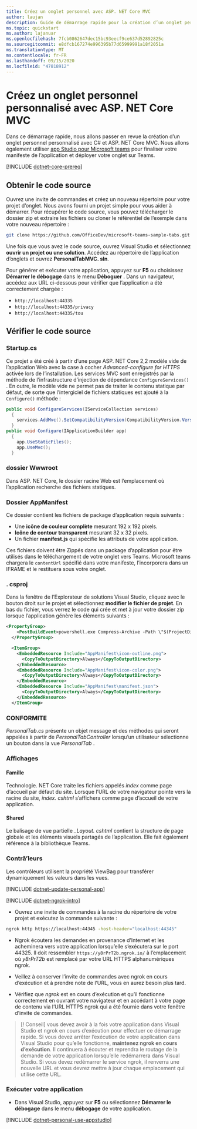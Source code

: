 ```yaml
---
title: Créez un onglet personnel avec ASP. NET Core MVC
author: laujan
description: Guide de démarrage rapide pour la création d’un onglet personnel personnalisé avec ASP. NET Core MVC.
ms.topic: quickstart
ms.author: lajanuar
ms.openlocfilehash: 7fcb0862647dec15bc93eecf9ce637d52892825c
ms.sourcegitcommit: e8dfcb167274e996395b77d65999991a18f2051a
ms.translationtype: MT
ms.contentlocale: fr-FR
ms.lasthandoff: 09/15/2020
ms.locfileid: "47818912"
---
```

# <a name="create-a-custom-personal-tab-with-asp-net-core-mvc"></a>Créez un onglet personnel personnalisé avec ASP. NET Core MVC

Dans ce démarrage rapide, nous allons passer en revue la création d’un onglet personnel personnalisé avec C# et ASP. NET Core MVC. Nous allons également utiliser [app Studio pour Microsoft teams](~/concepts/build-and-test/app-studio-overview.md) pour finaliser votre manifeste de l’application et déployer votre onglet sur Teams.

[!INCLUDE [dotnet-core-prereq](~/includes/tabs/dotnet-core-prereq.md)]

## <a name="get-the-source-code"></a>Obtenir le code source

Ouvrez une invite de commandes et créez un nouveau répertoire pour votre projet d’onglet. Nous avons fourni un projet simple pour vous aider à démarrer. Pour récupérer le code source, vous pouvez télécharger le dossier zip et extraire les fichiers ou cloner le référentiel de l’exemple dans votre nouveau répertoire :

``` bash
git clone https://github.com/OfficeDev/microsoft-teams-sample-tabs.git
```

Une fois que vous avez le code source, ouvrez Visual Studio et sélectionnez **ouvrir un projet ou une solution**. Accédez au répertoire de l’application d’onglets et ouvrez **PersonalTabMVC. sln**.

Pour générer et exécuter votre application, appuyez sur **F5** ou choisissez **Démarrer le débogage** dans le menu **Déboguer** . Dans un navigateur, accédez aux URL ci-dessous pour vérifier que l’application a été correctement chargée :

* `http://localhost:44335`
* `http://localhost:44335/privacy`
* `http://localhost:44335/tou`

## <a name="review-the-source-code"></a>Vérifier le code source

### <a name="startupcs"></a>Startup.cs

Ce projet a été créé à partir d’une page ASP. NET Core 2,2 modèle vide de l’application Web avec la case à cocher *Advanced-configure for HTTPS* activée lors de l’installation. Les services MVC sont enregistrés par la méthode de l’infrastructure d’injection de dépendance `ConfigureServices()` . En outre, le modèle vide ne permet pas de traiter le contenu statique par défaut, de sorte que l’intergiciel de fichiers statiques est ajouté à la `Configure()` méthode :

``` csharp
public void ConfigureServices(IServiceCollection services)
  {
    services.AddMvc().SetCompatibilityVersion(CompatibilityVersion.Version_2_2);
  }
public void Configure(IApplicationBuilder app)
  {
    app.UseStaticFiles();
    app.UseMvc();
  }
```

### <a name="wwwroot-folder"></a>dossier Wwwroot

Dans ASP. NET Core, le dossier racine Web est l’emplacement où l’application recherche des fichiers statiques.

### <a name="appmanifest-folder"></a>Dossier AppManifest

Ce dossier contient les fichiers de package d’application requis suivants :

* Une **icône de couleur complète** mesurant 192 x 192 pixels.
* **Icône de contour transparent** mesurant 32 x 32 pixels.
* Un fichier **manifest.js** qui spécifie les attributs de votre application.

Ces fichiers doivent être Zippés dans un package d’application pour être utilisés dans le téléchargement de votre onglet vers Teams. Microsoft teams chargera le `contentUrl` spécifié dans votre manifeste, l’incorporera dans un IFRAME et le restituera sous votre onglet.

### <a name="csproj"></a>. csproj

Dans la fenêtre de l’Explorateur de solutions Visual Studio, cliquez avec le bouton droit sur le projet et sélectionnez **modifier le fichier de projet**. En bas du fichier, vous verrez le code qui crée et met à jour votre dossier zip lorsque l’application génère les éléments suivants :

``` xml
<PropertyGroup>
    <PostBuildEvent>powershell.exe Compress-Archive -Path \"$(ProjectDir)AppManifest\*\" -DestinationPath \"$(TargetDir)tab.zip\" -Force</PostBuildEvent>
  </PropertyGroup>

  <ItemGroup>
    <EmbeddedResource Include="AppManifest\icon-outline.png">
      <CopyToOutputDirectory>Always</CopyToOutputDirectory>
    </EmbeddedResource>
    <EmbeddedResource Include="AppManifest\icon-color.png">
      <CopyToOutputDirectory>Always</CopyToOutputDirectory>
    </EmbeddedResource>
    <EmbeddedResource Include="AppManifest\manifest.json">
      <CopyToOutputDirectory>Always</CopyToOutputDirectory>
    </EmbeddedResource>
  </ItemGroup>
```

### <a name="models"></a>CONFORMITE

*PersonalTab.cs* présente un objet message et des méthodes qui seront appelées à partir de *PersonalTabController* lorsqu’un utilisateur sélectionne un bouton dans la vue *PersonalTab* .

### <a name="views"></a>Affichages

#### <a name="home"></a>Famille

Technologie. NET Core traite les fichiers appelés *index* comme page d’accueil par défaut du site. Lorsque l’URL de votre navigateur pointe vers la racine du site, *index. cshtml* s’affichera comme page d’accueil de votre application.

#### <a name="shared"></a>Shared

Le balisage de vue partielle *_Layout. cshtml* contient la structure de page globale et les éléments visuels partagés de l’application. Elle fait également référence à la bibliothèque Teams.

### <a name="controllers"></a>Contrã’leurs

Les contrôleurs utilisent la propriété ViewBag pour transférer dynamiquement les valeurs dans les vues.

[!INCLUDE [dotnet-update-personal-app](~/includes/tabs/dotnet-update-personal-app.md)]

[!INCLUDE [dotnet-ngrok-intro](~/includes/tabs/dotnet-ngrok-intro.md)]

* Ouvrez une invite de commandes à la racine du répertoire de votre projet et exécutez la commande suivante :

``` bash
ngrok http https://localhost:44345 -host-header="localhost:44345"
```

* Ngrok écoutera les demandes en provenance d’Internet et les acheminera vers votre application lorsqu’elle s’exécutera sur le port 44325.  Il doit ressembler `https://y8rPrT2b.ngrok.io/` à l’emplacement où *y8rPrT2b* est remplacé par votre URL HTTPS alphanumériques ngrok.

* Veillez à conserver l’invite de commandes avec ngrok en cours d’exécution et à prendre note de l’URL, vous en aurez besoin plus tard.

* Vérifiez que *ngrok* est en cours d’exécution et qu’il fonctionne correctement en ouvrant votre navigateur et en accédant à votre page de contenu via l’URL HTTPS ngrok qui a été fournie dans votre fenêtre d’invite de commandes.

> [! Conseil] vous devez avoir à la fois votre application dans Visual Studio et ngrok en cours d’exécution pour effectuer ce démarrage rapide. Si vous devez arrêter l’exécution de votre application dans Visual Studio pour qu’elle fonctionne, **maintenez ngrok en cours d’exécution**. Il continuera à écouter et reprendra le routage de la demande de votre application lorsqu’elle redémarrera dans Visual Studio. Si vous devez redémarrer le service ngrok, il renverra une nouvelle URL et vous devrez mettre à jour chaque emplacement qui utilise cette URL.

### <a name="run-your-application"></a>Exécuter votre application

* Dans Visual Studio, appuyez sur **F5** ou sélectionnez **Démarrer le débogage** dans le menu **débogage** de votre application.

[!INCLUDE [dotnet-personal-use-appstudio](~/includes/tabs/dotnet-personal-use-appstudio.md)]
